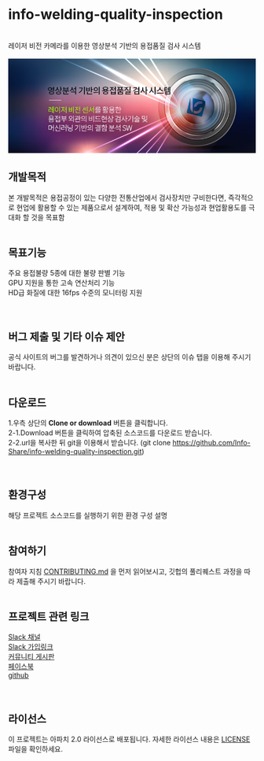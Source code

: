 # info-welding-quality-inspection
<br/>레이저 비전 카메라를 이용한 영상분석 기반의 용접품질 검사 시스템
<br/>
<br/>
![Top_cover.png](Top_cover.png)
<br/>
## 개발목적
본 개발목적은 용접공정이 있는 다양한 전통산업에서 검사장치만 구비한다면, 즉각적으로 현업에 활용할 수 있는 제품으로서 설계하여, 적용 및 확산 가능성과 현업활용도를 극대화 할 것을 목표함 
<br/>
<br/>
## 목표기능
주요 용접불량 5종에 대한 불량 판별 기능<br/> 
GPU 지원을 통한 고속 연산처리 기능<br/> 
HD급 화질에 대한 16fps 수준의 모니터링 지원<br/>  
<br/>
## 버그 제출 및 기타 이슈 제안
공식 사이트의 버그를 발견하거나 의견이 있으신 분은 상단의 이슈 탭을 이용해 주시기 바랍니다.<br/>
<br/>
## 다운로드
1.우측 상단의 <b>Clone or download</b> 버튼을 클릭합니다.<br/>
2-1.Download 버튼을 클릭하여 압축된 소스코드를 다운로드 받습니다.<br/>
2-2.url을 복사한 뒤 git을 이용해서 받습니다. (git clone https://github.com/Info-Share/info-welding-quality-inspection.git)<br/>
<br/>
<br/> 
## 환경구성
해당 프로젝트 소스코드를 실행하기 위한 환경 구성 설명
<br/>
<br/>
## 참여하기
참여자 지침 [CONTRIBUTING.md](https://gist.github.com/PurpleBooth/b24679402957c63ec426) 을 먼저 읽어보시고, 깃헙의 풀리퀘스트 과정을 따라 제출해 주시기 바랍니다.
<br/>
<br/>
## 프로젝트 관련 링크
[Slack 채널](https://infowelding.slack.com)<br/>
[Slack 가입링크](https://join.slack.com/t/infowelding/shared_invite/enQtNzk5ODQzOTk3OTA2LWZjNjI5M2U4ZmZhMzUxY2ExNDIxNGQ0YzUwOTc4NWEzNTVmYWU2ZjBlYjAzMzE0MjIxMGZlZDBjZGMxY2NkNzM)<br/>
[커뮤니티 게시판](https://hamonikr.org/info_welding)<br/>
[페이스북](https://fb.me/infowelding)<br/>
[github](https://github.com/Info-Share/info-welding-quality-inspection)<br/>
<br/>
<br/> 
## 라이선스
이 프로젝트는 아파치 2.0 라이선스로 배포됩니다. 자세한 라이선스 내용은 [LICENSE](LICENSE) 파일을 확인하세요.
<br/>
